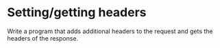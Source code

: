 # Setting/getting headers
Write a program that adds additional headers to the request and gets the headers of the response.
